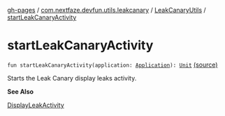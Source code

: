 [gh-pages](../../index.md) / [com.nextfaze.devfun.utils.leakcanary](../index.md) / [LeakCanaryUtils](index.md) / [startLeakCanaryActivity](.)

# startLeakCanaryActivity

`fun startLeakCanaryActivity(application: `[`Application`](https://developer.android.com/reference/android/app/Application.html)`): `[`Unit`](https://kotlinlang.org/api/latest/jvm/stdlib/kotlin/-unit/index.html) [(source)](https://github.com/NextFaze/dev-fun/tree/master/devfun-util-leakcanary/src/main/java/com/nextfaze/devfun/utils/leakcanary/LeakCanaryUtils.kt#L20)

Starts the Leak Canary display leaks activity.

**See Also**

[DisplayLeakActivity](#)

